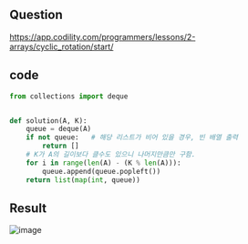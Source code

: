 ## Question

https://app.codility.com/programmers/lessons/2-arrays/cyclic_rotation/start/

## code

```python
from collections import deque


def solution(A, K):
    queue = deque(A)
    if not queue:   # 해당 리스트가 비어 있을 경우, 빈 배열 출력
        return []
    # K가 A의 길이보다 클수도 있으니 나머지만큼만 구함.
    for i in range(len(A) - (K % len(A))):
        queue.append(queue.popleft())
    return list(map(int, queue))
```

## Result

![image](https://user-images.githubusercontent.com/84619866/147849471-c2cba789-1992-4b5d-8d36-0603fe63861b.png)
